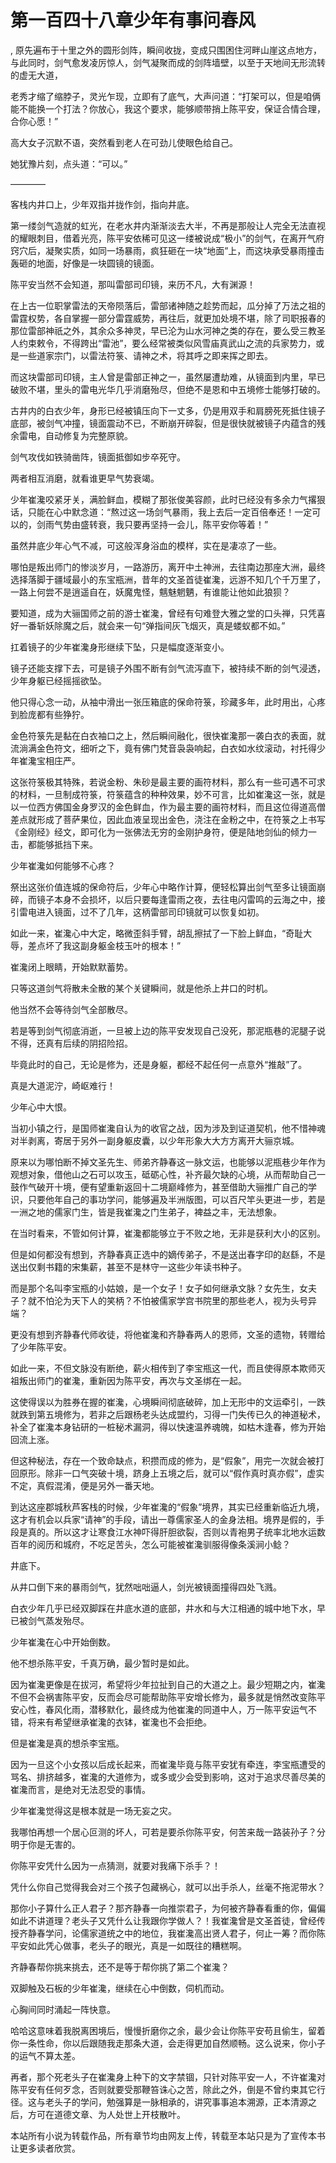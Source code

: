 # 第一百四十八章少年有事问春风
,  原先遍布于十里之外的圆形剑阵，瞬间收拢，变成只围困住河畔山崖这点地方，与此同时，剑气愈发凌厉惊人，剑气凝聚而成的剑阵墙壁，以至于天地间无形流转的虚无大道，
   老秀才缩了缩脖子，灵光乍现，立即有了底气，大声问道：“打架可以，但是咱俩能不能换一个打法？你放心，我这个要求，能够顺带捎上陈平安，保证合情合理，合你心愿！”
   高大女子沉默不语，突然看到老人在可劲儿使眼色给自己。
   她犹豫片刻，点头道：“可以。”
   ————
   客栈内井口上，少年双指并拢作剑，指向井底。
   第一缕剑气造就的虹光，在老水井内渐渐淡去大半，不再是那般让人完全无法直视的耀眼刺目，借着光亮，陈平安依稀可见这一缕被说成“极小”的剑气，在离开气府窍穴后，凝聚实质，如同一场暴雨，疯狂砸在一块“地面”上，而这块承受暴雨撞击轰砸的地面，好像是一块圆镜的镜面。
   陈平安当然不会知道，那叫雷部司印镜，来历不凡，大有渊源！
   在上古一位职掌雷法的天帝陨落后，雷部诸神随之趁势而起，瓜分掉了万法之祖的雷霆权势，各自掌握一部分雷霆威势，再往后，就更加处境不堪，除了司职报春的那位雷部神祇之外，其余众多神灵，早已沦为山水河神之类的存在，要么受三教圣人约束敕令，不得跨出“雷池”，要么经常被类似风雪庙真武山之流的兵家势力，或是一些道家宗门，以雷法符箓、请神之术，将其呼之即来挥之即去。
   而这块雷部司印镜，主人曾是雷部正神之一，虽然屡遭劫难，从镜面到内里，早已破败不堪，里头的雷电光华几乎消磨殆尽，但绝不是恩和中五境修士能够打破的。
   古井内的白衣少年，身形已经被镇压向下一丈多，仍是用双手和肩膀死死抵住镜子底部，被剑气冲撞，镜面震动不已，不断崩开碎裂，但是很快就被镜子内蕴含的残余雷电，自动修复为完整原貌。
   剑气攻伐如铁骑凿阵，镜面抵御如步卒死守。
   两者相互消磨，就看谁更早气势衰竭。
   少年崔瀺咬紧牙关，满脸鲜血，模糊了那张俊美容颜，此时已经没有多余力气撂狠话，只能在心中默念道：“熬过这一场剑气暴雨，我上去后一定百倍奉还！一定可以的，剑雨气势由盛转衰，我只要再坚持一会儿，陈平安你等着！”
   虽然井底少年心气不减，可这般浑身浴血的模样，实在是凄凉了一些。
   哪怕是叛出师门的惨淡岁月，一路游历，离开中土神洲，去往南边那座大洲，最终选择落脚于疆域最小的东宝瓶洲，昔年的文圣首徒崔瀺，远游不知几个千万里了，一路上何尝不是逍遥自在，妖魔鬼怪，魑魅魍魉，有谁能让他如此狼狈？
   要知道，成为大骊国师之前的游士崔瀺，曾经有句难登大雅之堂的口头禅，只凭喜好一番斩妖除魔之后，就会来一句“弹指间灰飞烟灭，真是蝼蚁都不如。”
   扛着镜子的少年崔瀺身形继续下坠，只是幅度逐渐变小。
   镜子还能支撑下去，可是镜子外围不断有剑气流泻直下，被持续不断的剑气浸透，少年身躯已经摇摇欲坠。
   他只得心念一动，从袖中滑出一张压箱底的保命符箓，珍藏多年，此时用出，心疼到脸庞都有些狰狞。
   金色符箓先是黏在白衣袖口之上，然后瞬间融化，很快崔瀺那一袭白衣的表面，就流淌满金色符文，细听之下，竟有佛门梵音袅袅响起，白衣如水纹滚动，衬托得少年崔瀺宝相庄严。
   这张符箓极其特殊，若说金粉、朱砂是最主要的画符材料，那么有一些可遇不可求的材料，一旦制成符箓，符箓蕴含的种种效果，妙不可言，比如崔瀺这一张，就是以一位西方佛国金身罗汉的金色鲜血，作为最主要的画符材料，而且这位得道高僧差点就形成了菩萨果位，因此血液呈现出金色，浇注在金粉之中，在符箓之上书写《金刚经》经文，即可化为一张佛法无穷的金刚护身符，便是陆地剑仙的倾力一击，都能够抵挡下来。
   少年崔瀺如何能够不心疼？
   祭出这张价值连城的保命符后，少年心中略作计算，便轻松算出剑气至多让镜面崩碎，而镜子本身不会损坏，以后只要每逢雷雨之夜，去往电闪雷鸣的云海之中，接引雷电进入镜面，过不了几年，这柄雷部司印镜就可以恢复如初。
   如此一来，崔瀺心中大定，略微歪斜手臂，胡乱擦拭了一下脸上鲜血，“奇耻大辱，差点坏了我这副身躯金枝玉叶的根本！”
   崔瀺闭上眼睛，开始默默蓄势。
   只等这道剑气将散未全散的某个关键瞬间，就是他杀上井口的时机。
   他当然不会等待剑气全部散尽。
   若是等到剑气彻底消逝，一旦被上边的陈平安发现自己没死，那泥瓶巷的泥腿子说不得，还真有后续的阴招险招。
   毕竟此时的自己，无论是修为，还是身躯，都经不起任何一点意外“推敲”了。
   真是大道泥泞，崎岖难行！
   少年心中大恨。
   当初小镇之行，是国师崔瀺自认为的收官之战，因为涉及到证道契机，他不惜神魂对半剥离，寄居于另外一副身躯皮囊，以少年形象大大方方离开大骊京城。
   原来以为哪怕断不掉文圣先生、师弟齐静春这一脉文运，也能够以泥瓶巷少年作为观想对象，借他山之石可以攻玉，砥砺心性，补齐最欠缺的心境，从而帮助自己一鼓作气破开十境，便有望重新返回十二境巅峰修为，甚至借助大骊推广自己的学识，只要他年自己的事功学问，能够遍及半洲版图，可以百尺竿头更进一步，若是一洲之地的儒家门生，皆是我崔瀺之门生弟子，裨益之丰，无法想象。
   在当时看来，不管如何计算，崔瀺都能够立于不败之地，无非是获利大小的区别。
   但是如何都没有想到，齐静春真正选中的嫡传弟子，不是送出春字印的赵繇，不是送出仅剩书籍的宋集薪，甚至不是林守一这些少年读书种子。
   而是那个名叫李宝瓶的小姑娘，是一个女子！女子如何继承文脉？女先生，女夫子？就不怕沦为天下人的笑柄？不怕被儒家学宫书院里的那些老人，视为头号异端？
   更没有想到齐静春代师收徒，将他崔瀺和齐静春两人的恩师，文圣的遗物，转赠给了少年陈平安。
   如此一来，不但文脉没有断绝，薪火相传到了李宝瓶这一代，而且使得原本欺师灭祖叛出师门的崔瀺，重新因为陈平安，再次与文圣绑在一起。
   这使得误以为胜券在握的崔瀺，心境瞬间彻底破碎，加上无形中的文运牵引，一跌就跌到第五境修为，若非之后跟杨老头达成盟约，习得一门失传已久的神道秘术，补全了崔瀺本身钻研的一桩秘术漏洞，得以快速温养魂魄，如枯木逢春，修为开始回流上涨。
   但这种秘法，存在一个致命缺点，积攒而成的修为，是“假象”，用完一次就会被打回原形。除非一口气突破十境，跻身上五境之后，就可以“假作真时真亦假”，虚实不定，真假混淆，便是另外一番天地。
   到达这座郡城秋芦客栈的时候，少年崔瀺的“假象”境界，其实已经重新临近九境，这才有机会以兵家“请神”的手段，请出一尊儒家圣人的金身法相。境界是假的，手段是真的。所以这才让寒食江水神吓得肝胆欲裂，否则以青袍男子统率北地水运数百年的阅历和城府，不吃足苦头，怎么可能被崔瀺驯服得像条溪涧小鲶？
   井底下。
   从井口倒下来的暴雨剑气，犹然咄咄逼人，剑光被镜面撞得四处飞溅。
   白衣少年几乎已经双脚踩在井底水道的底部，井水和与大江相通的城中地下水，早已被剑气蒸发殆尽。
   少年崔瀺在心中开始倒数。
   他不想杀陈平安，千真万确，最少暂时是如此。
   因为崔瀺更像是在拔河，希望将少年拉扯到自己的大道之上。最少短期之内，崔瀺不但不会祸害陈平安，反而会尽可能帮助陈平安增长修为，最多就是悄然改变陈平安心性，春风化雨，潜移默化，最终成为他崔瀺的同道中人，万一陈平安运气不错，将来有希望继承崔瀺的衣钵，崔瀺也不会拒绝。
   但是崔瀺是真的想杀李宝瓶。
   因为一旦这个小女孩以后成长起来，而崔瀺毕竟与陈平安犹有牵连，李宝瓶遭受的骂名、排挤越多，崔瀺的大道修为，或多或少会受到影响，这对于追求尽善尽美的崔瀺而言，是绝对无法忍受的事情。
   少年崔瀺觉得这是根本就是一场无妄之灾。
   我哪怕再想一个居心叵测的坏人，可若是要杀你陈平安，何苦来哉一路装孙子？分明于你是无害的。
   你陈平安凭什么因为一点猜测，就要对我痛下杀手？！
   凭什么你自己觉得我会对三个孩子包藏祸心，就可以出手杀人，丝毫不拖泥带水？
   那你小子算什么正人君子？那齐静春一向推崇君子，为何被齐静春看重的你，偏偏如此不讲道理？老头子又凭什么让我跟你学做人？！我崔瀺曾是文圣首徒，曾经传授齐静春学问，论儒家道统之中的地位，我崔瀺高出贤人君子，何止一筹？而你陈平安如此凭心做事，老头子的眼光，真是一如既往的糟糕啊。
   齐静春帮你挑来挑去，还不是等于帮你挑了第二个崔瀺？
   双脚触及石板的少年崔瀺，继续在心中倒数，伺机而动。
   心胸间同时涌起一阵快意。
   哈哈这意味着我脱离困境后，慢慢折磨你之余，最少会让你陈平安苟且偷生，留着你一条性命，你以后跟随我走那条大道，会走得更加自然顺畅。这么说来，你小子的运气不算太差。
   再者，那个死老头子在崔瀺身上种下的文字禁锢，只针对陈平安一人，不许崔瀺对陈平安有任何歹念，否则就要受那鞭笞诛心之苦，除此之外，倒是不曾约束其它行径。这与老头子的学问，勉强算是一脉相承的，讲究事事追本溯源，正本清源之后，方可在道德文章、为人处世上开枝散叶。
  本站所有小说为转载作品，所有章节均由网友上传，转载至本站只是为了宣传本书让更多读者欣赏。